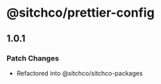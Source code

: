 # @sitchco/prettier-config

## 1.0.1

### Patch Changes

- Refactored into @sitchco/sitchco-packages
